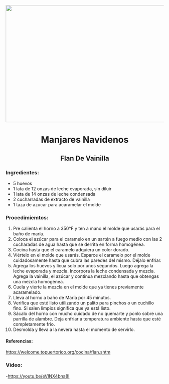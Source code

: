 <div align="center">

<img src="https://welcome.topuertorico.org/img/th-flan2.jpg" width="520" height="374" /> 



# Manjares Navidenos 
## Flan De Vainilla

</div>

### Ingredientes:
- 5 huevos
- 1 lata de 12 onzas de leche evaporada, sin diluir 
- 1 lata de 14 onzas de leche condensada 
- 2 cucharradas de extracto de vainilla 
- 1 taza de azucar para acaramelar el molde

### Procedimiemtos:
1. Pre calienta el horno a 350°F y ten a mano el molde que usarás para el baño de maría.
2. Coloca el azúcar para el caramelo en un sartén a fuego medio con las 2 cucharadas de agua hasta que se derrita en forma homogénea.
3. Cocina hasta que el caramelo adquiera un color dorado.
4. Viértelo en el molde que usarás. Esparce el caramelo por el molde cuidadosamente hasta que cubra las paredes del mismo. Déjalo enfriar.
5. Agrega los huevos y licua solo por unos segundos. Luego agrega la leche evaporada y mezcla. Incorpora la leche condensada y mezcla. Agrega la vainilla, el azúcar y continua mezclando hasta que obtengas una mezcla homogénea.
6. Cuela y vierte la mezcla en el molde que ya tienes previamente acaramelado.
7. Lleva al horno a baño de María por 45 minutos.
8. Verifica que esté listo utilizando un palito para pinchos o un cuchillo fino. Si salen limpios significa que ya está listo.
9. Sácalo del horno con mucho cuidado de no quemarte y ponlo sobre una parrilla de alambre. Deja enfriar a temperatura ambiente hasta que esté completamente frio.
10. Desmolda y lleva a la nevera hasta el momento de servirlo.

#### Referencias: 
https://welcome.topuertorico.org/cocina/flan.shtm

### Video:
-https://youtu.be/eVlNX4bna8I
